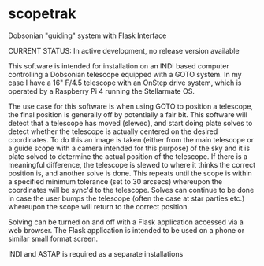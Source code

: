 # scopetrak
Dobsonian "guiding" system with Flask Interface

CURRENT STATUS: In active development, no release version available

This software is intended for installation on an INDI based computer controlling a Dobsonian telescope equipped with a GOTO system. 
In my case I have a 16" F/4.5 telescope with an OnStep drive system, which is operated by a Raspberry Pi 4 running the Stellarmate OS. 

The use case for this software is when using GOTO to position a telescope, the final position is generally off by potentially a fair bit. 
This software will detect that a telescope has moved (slewed), and start doing plate solves to detect whether the telescope is actually 
centered on the desired coordinates. To do this an image is taken (either from the main telescope or a guide scope with a camera intended 
for this purpose) of the sky and it is plate solved to determine the actual position of the telescope. If there is a meaningful difference,
the telescope is slewed to where it thinks the correct position is, and another solve is done. This repeats until the scope is within a specified 
minimum tolerance (set to 30 arcsecs) whereupon the coordinates will be sync'd to the telescope. Solves can continue to be done in case the user 
bumps the telescope (often the case at star parties etc.) whereupon the scope will return to the correct position.

Solving can be turned on and off with a Flask application accessed via a web browser. The Flask application is intended to be used on a phone or 
similar small format screen. 

INDI and ASTAP is required as a separate installations
